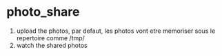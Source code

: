 # photo_share

1. upload the photos, par defaut, les photos vont etre memoriser sous le repertoire comme /tmp/
2. watch the shared photos
